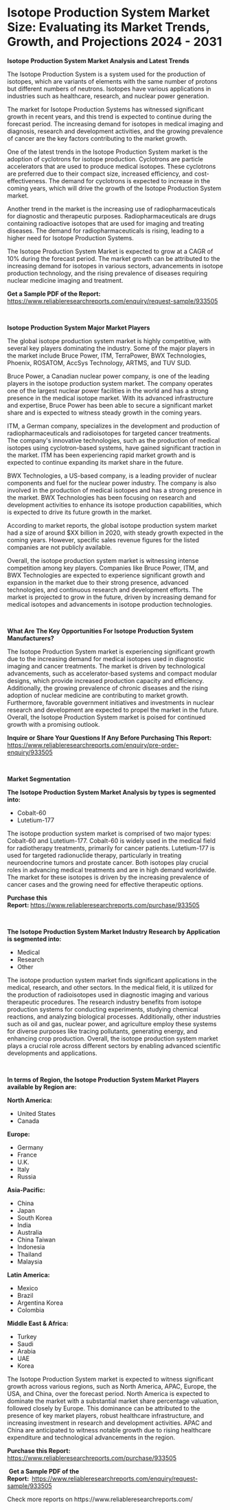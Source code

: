 <p><h1>Isotope Production System Market Size: Evaluating its Market Trends, Growth, and Projections 2024 - 2031</h1></p><p><strong>Isotope Production System Market Analysis and Latest Trends</strong></p>
<p><p>The Isotope Production System is a system used for the production of isotopes, which are variants of elements with the same number of protons but different numbers of neutrons. Isotopes have various applications in industries such as healthcare, research, and nuclear power generation.</p><p>The market for Isotope Production Systems has witnessed significant growth in recent years, and this trend is expected to continue during the forecast period. The increasing demand for isotopes in medical imaging and diagnosis, research and development activities, and the growing prevalence of cancer are the key factors contributing to the market growth.</p><p>One of the latest trends in the Isotope Production System market is the adoption of cyclotrons for isotope production. Cyclotrons are particle accelerators that are used to produce medical isotopes. These cyclotrons are preferred due to their compact size, increased efficiency, and cost-effectiveness. The demand for cyclotrons is expected to increase in the coming years, which will drive the growth of the Isotope Production System market.</p><p>Another trend in the market is the increasing use of radiopharmaceuticals for diagnostic and therapeutic purposes. Radiopharmaceuticals are drugs containing radioactive isotopes that are used for imaging and treating diseases. The demand for radiopharmaceuticals is rising, leading to a higher need for Isotope Production Systems.</p><p>The Isotope Production System Market is expected to grow at a CAGR of 10% during the forecast period. The market growth can be attributed to the increasing demand for isotopes in various sectors, advancements in isotope production technology, and the rising prevalence of diseases requiring nuclear medicine imaging and treatment.</p></p>
<p><strong>Get a Sample PDF of the Report:&nbsp;</strong> <a href="https://www.reliableresearchreports.com/enquiry/request-sample/933505">https://www.reliableresearchreports.com/enquiry/request-sample/933505</a></p>
<p>&nbsp;</p>
<p><strong>Isotope Production System Major Market Players</strong></p>
<p><p>The global isotope production system market is highly competitive, with several key players dominating the industry. Some of the major players in the market include Bruce Power, ITM, TerraPower, BWX Technologies, Phoenix, ROSATOM, AccSys Technology, ARTMS, and TUV SUD.</p><p>Bruce Power, a Canadian nuclear power company, is one of the leading players in the isotope production system market. The company operates one of the largest nuclear power facilities in the world and has a strong presence in the medical isotope market. With its advanced infrastructure and expertise, Bruce Power has been able to secure a significant market share and is expected to witness steady growth in the coming years.</p><p>ITM, a German company, specializes in the development and production of radiopharmaceuticals and radioisotopes for targeted cancer treatments. The company's innovative technologies, such as the production of medical isotopes using cyclotron-based systems, have gained significant traction in the market. ITM has been experiencing rapid market growth and is expected to continue expanding its market share in the future.</p><p>BWX Technologies, a US-based company, is a leading provider of nuclear components and fuel for the nuclear power industry. The company is also involved in the production of medical isotopes and has a strong presence in the market. BWX Technologies has been focusing on research and development activities to enhance its isotope production capabilities, which is expected to drive its future growth in the market.</p><p>According to market reports, the global isotope production system market had a size of around $XX billion in 2020, with steady growth expected in the coming years. However, specific sales revenue figures for the listed companies are not publicly available.</p><p>Overall, the isotope production system market is witnessing intense competition among key players. Companies like Bruce Power, ITM, and BWX Technologies are expected to experience significant growth and expansion in the market due to their strong presence, advanced technologies, and continuous research and development efforts. The market is projected to grow in the future, driven by increasing demand for medical isotopes and advancements in isotope production technologies.</p></p>
<p>&nbsp;</p>
<p><strong>What Are The Key Opportunities For Isotope Production System Manufacturers?</strong></p>
<p><p>The Isotope Production System market is experiencing significant growth due to the increasing demand for medical isotopes used in diagnostic imaging and cancer treatments. The market is driven by technological advancements, such as accelerator-based systems and compact modular designs, which provide increased production capacity and efficiency. Additionally, the growing prevalence of chronic diseases and the rising adoption of nuclear medicine are contributing to market growth. Furthermore, favorable government initiatives and investments in nuclear research and development are expected to propel the market in the future. Overall, the Isotope Production System market is poised for continued growth with a promising outlook.</p></p>
<p><strong>Inquire or Share Your Questions If Any Before Purchasing This Report:</strong> <a href="https://www.reliableresearchreports.com/enquiry/pre-order-enquiry/933505">https://www.reliableresearchreports.com/enquiry/pre-order-enquiry/933505</a></p>
<p>&nbsp;</p>
<p><strong>Market Segmentation</strong></p>
<p><strong>The Isotope Production System Market Analysis by types is segmented into:</strong></p>
<p><ul><li>Cobalt-60</li><li>Lutetium-177</li></ul></p>
<p><p>The isotope production system market is comprised of two major types: Cobalt-60 and Lutetium-177. Cobalt-60 is widely used in the medical field for radiotherapy treatments, primarily for cancer patients. Lutetium-177 is used for targeted radionuclide therapy, particularly in treating neuroendocrine tumors and prostate cancer. Both isotopes play crucial roles in advancing medical treatments and are in high demand worldwide. The market for these isotopes is driven by the increasing prevalence of cancer cases and the growing need for effective therapeutic options.</p></p>
<p><strong>Purchase this Report:&nbsp;</strong><a href="https://www.reliableresearchreports.com/purchase/933505">https://www.reliableresearchreports.com/purchase/933505</a></p>
<p>&nbsp;</p>
<p><strong>The Isotope Production System Market Industry Research by Application is segmented into:</strong></p>
<p><ul><li>Medical</li><li>Research</li><li>Other</li></ul></p>
<p><p>The isotope production system market finds significant applications in the medical, research, and other sectors. In the medical field, it is utilized for the production of radioisotopes used in diagnostic imaging and various therapeutic procedures. The research industry benefits from isotope production systems for conducting experiments, studying chemical reactions, and analyzing biological processes. Additionally, other industries such as oil and gas, nuclear power, and agriculture employ these systems for diverse purposes like tracing pollutants, generating energy, and enhancing crop production. Overall, the isotope production system market plays a crucial role across different sectors by enabling advanced scientific developments and applications.</p></p>
<p>&nbsp;</p>
<p><strong>In terms of Region, the Isotope Production System Market Players available by Region are:</strong></p>
<p>
    <p> <strong> North America: </strong>
        <ul>
            <li>United States</li>
            <li>Canada</li>
        </ul>
        </p> 
    <p> <strong> Europe: </strong>
        <ul>
            <li>Germany</li>
            <li>France</li>
            <li>U.K.</li>
            <li>Italy</li>
            <li>Russia</li>
        </ul>
        </p> 
    <p> <strong> Asia-Pacific: </strong>
        <ul>
            <li>China</li>
            <li>Japan</li>
            <li>South Korea</li>
            <li>India</li>
            <li>Australia</li>
            <li>China Taiwan</li>
            <li>Indonesia</li>
            <li>Thailand</li>
            <li>Malaysia</li>
        </ul>
        </p> 
    <p> <strong> Latin America: </strong>
        <ul>
            <li>Mexico</li>
            <li>Brazil</li>
            <li>Argentina Korea</li>
            <li>Colombia</li>
        </ul>
        </p> 
    <p> <strong> Middle East & Africa: </strong>
        <ul>
            <li>Turkey</li>
            <li>Saudi</li>
            <li>Arabia</li>
            <li>UAE</li>
            <li>Korea</li>
        </ul>
    </p>
    </p>
<p><p>The Isotope Production System market is expected to witness significant growth across various regions, such as North America, APAC, Europe, the USA, and China, over the forecast period. North America is expected to dominate the market with a substantial market share percentage valuation, followed closely by Europe. This dominance can be attributed to the presence of key market players, robust healthcare infrastructure, and increasing investment in research and development activities. APAC and China are anticipated to witness notable growth due to rising healthcare expenditure and technological advancements in the region.</p></p>
<p><strong>Purchase this Report: </strong><a href="https://www.reliableresearchreports.com/purchase/933505">https://www.reliableresearchreports.com/purchase/933505</a></p>
<p>&nbsp;<strong>Get a Sample PDF of the Report:&nbsp;&nbsp;</strong><a href="https://www.reliableresearchreports.com/enquiry/request-sample/933505">https://www.reliableresearchreports.com/enquiry/request-sample/933505</a></p>
<p><strong></strong></p>
<p>Check more reports on https://www.reliableresearchreports.com/</p>